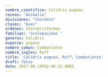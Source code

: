 ```yaml
---
nombre_cientifico: Calidris pugnax
reinos: "Animalia"
divisiones: "Chordata"
clases: "Aves"
ordenes: Charadriiformes
familias: 'Scolopacidae '
generos: Calidris
especie: pugnax
nombre_comun: Combatiente
nombre_ingles: Ruff
title: 'Calidris pugnax, Ruff, Combatiente'
draft: false
date: 2017-08-19T02:46:32.000Z
---
```


